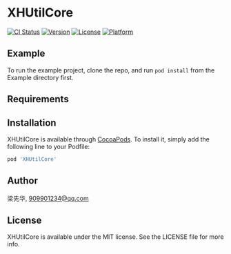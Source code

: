 # XHUtilCore

[![CI Status](https://img.shields.io/travis/梁先华/XHUtilCore.svg?style=flat)](https://travis-ci.org/梁先华/XHUtilCore)
[![Version](https://img.shields.io/cocoapods/v/XHUtilCore.svg?style=flat)](https://cocoapods.org/pods/XHUtilCore)
[![License](https://img.shields.io/cocoapods/l/XHUtilCore.svg?style=flat)](https://cocoapods.org/pods/XHUtilCore)
[![Platform](https://img.shields.io/cocoapods/p/XHUtilCore.svg?style=flat)](https://cocoapods.org/pods/XHUtilCore)

## Example

To run the example project, clone the repo, and run `pod install` from the Example directory first.

## Requirements

## Installation

XHUtilCore is available through [CocoaPods](https://cocoapods.org). To install
it, simply add the following line to your Podfile:

```ruby
pod 'XHUtilCore'
```

## Author

梁先华, 909901234@qq.com

## License

XHUtilCore is available under the MIT license. See the LICENSE file for more info.
